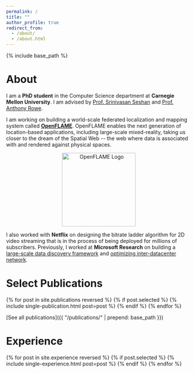 ```yaml
---
permalink: /
title: ""
author_profile: true
redirect_from: 
  - /about/
  - /about.html
---
```


{% include base_path %}

# About

I am a **PhD student** in the Computer Science department at **Carnegie Mellon University**. I am advised by [Prof. Srinivasan Seshan](https://www.cs.cmu.edu/~srini/) and [Prof. Anthony Rowe](https://users.ece.cmu.edu/~agr/). 

I am working on building a world-scale federated localization and mapping system called **[OpenFLAME](https://openflam.github.io/)**. OpenFLAME enables the next generation of location-based applications, including large-scale mixed-reality, taking us closer to the dream of the Spatial Web -- the web where data is associated with and rendered against physical spaces.

<p align="center">
  <a href="https://openflam.github.io/">
    <img src= 
      "{{ "/images/openflame_logo.png" | prepend: base_path }}"
      alt="OpenFLAME Logo" 
      width="200"/>
  </a>
</p>

I also worked with **Netflix** on designing the bitrate ladder algorithm for 2D video streaming that is in the process of being deployed for millions of subscribers. Previously, I worked at **Microsoft Research** on building a [large-scale data discovery framework](https://www.vldb.org/pvldb/vol14/p1392-bharadwaj.pdf) and [optimizing inter-datacenter network](https://www.usenix.org/system/files/nsdi22-paper-sharma.pdf).

# Select Publications

{% for post in site.publications reversed %}
  {% if post.selected %}
    {% include single-publication.html post=post %}
  {% endif %}
{% endfor %}

[See all publications]({{ "/publications/" | prepend: base_path }})

# Experience

{% for post in site.experience reversed %}
  {% if post.selected %}
    {% include single-experience.html post=post %}
  {% endif %}
{% endfor %}
